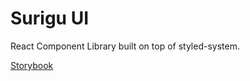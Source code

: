 # Surigu UI

React Component Library built on top of styled-system.

[Storybook](https://surigu.dangazzaneo.dev/)

